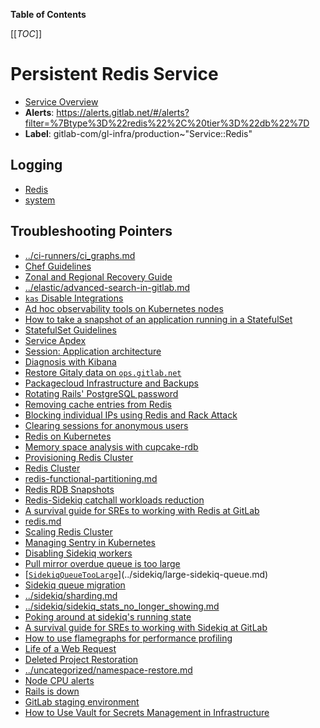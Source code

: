 <!-- MARKER: do not edit this section directly. Edit services/service-catalog.yml then run scripts/generate-docs -->

**Table of Contents**

[[_TOC_]]

# Persistent Redis Service

* [Service Overview](https://dashboards.gitlab.net/d/redis-main/redis-overview)
* **Alerts**: <https://alerts.gitlab.net/#/alerts?filter=%7Btype%3D%22redis%22%2C%20tier%3D%22db%22%7D>
* **Label**: gitlab-com/gl-infra/production~"Service::Redis"

## Logging

* [Redis](https://log.gprd.gitlab.net/goto/27a6bf4e347ef9da754f06eb0a54aedc)
* [system](https://log.gprd.gitlab.net/goto/e107ce00a9adede2e130d0c8ec1a2ac7)

## Troubleshooting Pointers

* [../ci-runners/ci_graphs.md](../ci-runners/ci_graphs.md)
* [Chef Guidelines](../config_management/chef-guidelines.md)
* [Zonal and Regional Recovery Guide](../disaster-recovery/recovery.md)
* [../elastic/advanced-search-in-gitlab.md](../elastic/advanced-search-in-gitlab.md)
* [`kas` Disable Integrations](../kas/kas-disable-integrations.md)
* [Ad hoc observability tools on Kubernetes nodes](../kube/k8s-adhoc-observability.md)
* [How to take a snapshot of an application running in a StatefulSet](../kube/k8s-sts-snapshot.md)
* [StatefulSet Guidelines](../kube/sts-guidelines.md)
* [Service Apdex](../monitoring/definition-service-apdex.md)
* [Session: Application architecture](../onboarding/architecture.md)
* [Diagnosis with Kibana](../onboarding/kibana-diagnosis.md)
* [Restore Gitaly data on `ops.gitlab.net`](../ops-gitlab-net/gitaly-restore.md)
* [Packagecloud Infrastructure and Backups](../packagecloud/infrastructure.md)
* [Rotating Rails' PostgreSQL password](../patroni/rotating-rails-postgresql-password.md)
* [Removing cache entries from Redis](../redis-cluster-cache/remove-cache-entries.md)
* [Blocking individual IPs using Redis and Rack Attack](ban-an-IP-with-redis.md)
* [Clearing sessions for anonymous users](clear_anonymous_sessions.md)
* [Redis on Kubernetes](kubernetes.md)
* [Memory space analysis with cupcake-rdb](memory-space-analysis-cupcake-rdb.md)
* [Provisioning Redis Cluster](provisioning-redis-cluster.md)
* [Redis Cluster](redis-cluster.md)
* [redis-functional-partitioning.md](redis-functional-partitioning.md)
* [Redis RDB Snapshots](redis-rdb-snapshots.md)
* [Redis-Sidekiq catchall workloads reduction](redis-sidekiq-catchall-workloads-reduction.md)
* [A survival guide for SREs to working with Redis at GitLab](redis-survival-guide-for-sres.md)
* [redis.md](redis.md)
* [Scaling Redis Cluster](scaling-redis-cluster.md)
* [Managing Sentry in Kubernetes](../sentry/sentry.md)
* [Disabling Sidekiq workers](../sidekiq/disabling-a-worker.md)
* [Pull mirror overdue queue is too large](../sidekiq/large-pull-mirror-queue.md)
* [[`SidekiqQueueTooLarge`](../../legacy-prometheus-rules/sidekiq-queues.yml)](../sidekiq/large-sidekiq-queue.md)
* [Sidekiq queue migration](../sidekiq/queue-migration.md)
* [../sidekiq/sharding.md](../sidekiq/sharding.md)
* [../sidekiq/sidekiq_stats_no_longer_showing.md](../sidekiq/sidekiq_stats_no_longer_showing.md)
* [Poking around at sidekiq's running state](../sidekiq/sidekiq-inspection.md)
* [A survival guide for SREs to working with Sidekiq at GitLab](../sidekiq/sidekiq-survival-guide-for-sres.md)
* [How to use flamegraphs for performance profiling](../tutorials/how_to_use_flamegraphs_for_perf_profiling.md)
* [Life of a Web Request](../tutorials/overview_life_of_a_web_request.md)
* [Deleted Project Restoration](../uncategorized/deleted-project-restore.md)
* [../uncategorized/namespace-restore.md](../uncategorized/namespace-restore.md)
* [Node CPU alerts](../uncategorized/node_cpu.md)
* [Rails is down](../uncategorized/rails-is-down.md)
* [GitLab staging environment](../uncategorized/staging-environment.md)
* [How to Use Vault for Secrets Management in Infrastructure](../vault/usage.md)
<!-- END_MARKER -->

<!-- ## Summary -->

<!-- ## Architecture -->

<!-- ## Performance -->

<!-- ## Scalability -->

<!-- ## Availability -->

<!-- ## Durability -->

<!-- ## Security/Compliance -->

<!-- ## Monitoring/Alerting -->

<!-- ## Links to further Documentation -->
